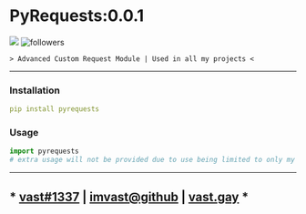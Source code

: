 # PyRequests:0.0.1
<img src="https://img.shields.io/pypi/v/pyrequests?style=for-the-badge&logo=python">
<img alt="followers" src="https://img.shields.io/github/followers/imvast?color=f429ff&style=for-the-badge&logo=github&label=Follow"/>

```less
> Advanced Custom Request Module | Used in all my projects <
```

---

### Installation
```yaml
pip install pyrequests
```

### Usage
```py
import pyrequests
# extra usage will not be provided due to use being limited to only my projects
```

---

## * [vast#1337](https://discord.com/users/852976920148967485) | [imvast@github](https://github.com/imvast) | [vast.gay](https://vast.gay) *